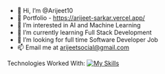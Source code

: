 - 👋 Hi, I’m @Arijeet10
- 💼 Portfolio - https://arijeet-sarkar.vercel.app/
- 👀 I’m interested in AI and Machine Learning
- 🌱 I’m currently learning Full Stack Development
- 🔎 I’m looking for full time Software Developer Job
- 📫 Email me at arijeetsocial@gmail.com

Technologies Worked With:
[![My Skills](https://skillicons.dev/icons?i=html,css,js,nodejs,express,react,redux,nextjs,tailwind,figma,prisma,mongodb,mysql,postgres,vercel,svelte)](https://arijeet-sarkar.vercel.app/)

<!---
Arijeet10/Arijeet10 is a ✨ special ✨ repository because its `README.md` (this file) appears on your GitHub profile.
You can click the Preview link to take a look at your changes.
--->
